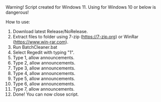 Warning! Script created for Windows 11. Using for Windows 10 or below is dangerous!

How to use:

1. Download latest Release/NoRelease.
2. Extract files to folder using 7-zip (https://7-zip.org) or WinRar (https://www.win-rar.com).
3. Run BatchCleaner.bat
4. Select Regedit with typing "1".
5. Type 1, allow announcements.
6. Type 2, allow announcements.
7. Type 3, allow announcements.
8. Type 4, allow announcements.
9. Type 5, allow announcements.
10. Type 6, allow announcements.
11. Type 7, allow announcements.
12. Done! You can now close script.
